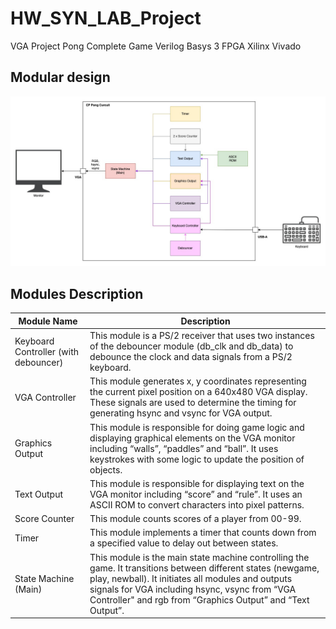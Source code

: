 # HW_SYN_LAB_Project
VGA Project Pong Complete Game Verilog Basys 3 FPGA Xilinx Vivado

## Modular design
![design diagram](https://github.com/northsurapee/HW_Project/blob/main/design_diagram.jpg)


## Modules Description
| Module Name  | Description |
| ------------- | ------------- |
| Keyboard Controller (with debouncer) | This module is a PS/2 receiver that uses two instances of the debouncer module (db_clk and db_data) to debounce the clock and data signals from a PS/2 keyboard. |
| VGA Controller | This module generates x, y coordinates representing the current pixel position on a 640x480 VGA display. These signals are used to determine the timing for generating hsync and vsync for VGA output. |
| Graphics Output | This module is responsible for doing game logic and displaying graphical elements on the VGA monitor including “walls”, “paddles” and “ball”. It uses keystrokes with some logic to update the position of objects. |
| Text Output | This module is responsible for displaying text on the VGA monitor including “score” and “rule”. It uses an ASCII ROM to convert characters into pixel patterns. |
| Score Counter | This module counts scores of a player from 00-99. |
| Timer | This module implements a timer that counts down from a specified value to delay out between states. |
| State Machine (Main) | This module is the main state machine controlling the game. It transitions between different states (newgame, play, newball). It initiates all modules and outputs signals for VGA including hsync, vsync from “VGA Controller" and rgb from “Graphics Output” and “Text Output”. |
